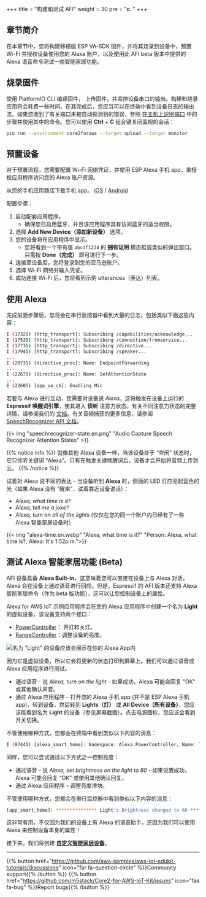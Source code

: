 +++
title = "构建和测试 AFI"
weight = 30
pre = "<b>c. </b>"
+++

## 章节简介
在本章节中，您将构建移植版 ESP VA-SDK 固件，并将其烧录到设备中，预置 Wi-Fi 并授权设备使用您的 Alexa 账户，以及使用此 AFI beta 版本中提供的 Alexa 语音命令测试一些智能家居功能。

## 烧录固件
使用 PlatformIO CLI 编译固件， 上传固件，并监控设备串口的输出。构建和烧录应用将会耗费一些时间，在其完成后，您应当可以在终端中看到设备日志的输出流。如果您收到了有关端口未被自动探测到的错误，参照 [在主机上识别端口](../getting-started/prerequisites/windows.html#identifying-the-device-communication-port) 中的步骤并使用其中的命令。您可以使用 **Ctrl** + **C** 组合键关闭监视的会话：
   ```bash
   pio run --environment core2foraws --target upload --target monitor 
   ```

## 预置设备
对于预置流程，您需要配置 Wi-Fi 网络凭证，并使用 ESP Alexa 手机 app，来授权应用程序访问您的 Alexa 账户资源。

从您的手机应用商店下载手机 app。
[iOS](https://apps.apple.com/in/app/esp-alexa/id1464127534) / [Android](https://play.google.com/store/apps/details?id=com.espressif.provbleavs)

配置步骤：
1. 启动配套应用程序。 
   - 确保您已启用蓝牙，并且该应用程序具有访问蓝牙的适当权限。
2. 选择 **Add New Device（添加新设备）** 选项。
3. 您的设备将在应用程序中显示。
   - 您将看到一个带有值 `abcdf1234` 的 **拥有证明** 模态框或类似的弹出窗口。只需按 **Done（完成）** 即可进行下一步。
4. 连接至设备后，您将登录到您的亚马逊账户。
5. 选择 Wi-Fi 网络并输入凭证。
6. 成功连接 Wi-Fi 后，您将看到示例 utterances（表达）列表。

## 使用 Alexa
完成前面步骤后，您将会在串行监控器中看到大量的日志，包括类似下面这些内容：

```bash
I (17325) [http_transport]: Subscribing /capabilities/acknowledge...
I (17535) [http_transport]: Subscribing /connection/fromservice...
I (17735) [http_transport]: Subscribing /directive...
I (17945) [http_transport]: Subscribing /speaker...
...
I (20735) [directive_proc]: Name: EndpointForwarding
...
I (22675) [directive_proc]: Name: SetAttentionState
...
E (22685) [app_va_cb]: Enabling Mic
```

若要与 Alexa 进行互动，您需要对设备说 *Alexa*。这将触发在设备上运行的 **Espressif 唤醒词引擎**，使其进入 **侦听** 注意力状态。有关不同注意力状态的完整详情，请参阅我们的 [文档](https://developer.amazon.com/en-US/docs/alexa/alexa-voice-service/ux-design-attention.html#states)。有关音频捕获的更多信息，请参阅 [SpeechRecognizer API 文档](https://developer.amazon.com/en-US/docs/alexa/alexa-voice-service/avs-speechrecognizer-concepts.html)。

{{< img "speechrecognizer-state.en.png" "Audio Capture Speech Recognizer Attention States" >}} 

{{% notice info %}}
就像其他 Alexa 设备一样，当该设备处于 “空闲” 状态时，它只侦听关键词 “Alexa”。只有在触发关键唤醒词后，设备才会开始将音频上传到云。
{{% /notice %}}

试着对 Alexa 说不同的表达 - 当设备听到 **Alexa** 时，侧面的 LED 灯应亮起蓝色的光（如果 Alexa 没有 “醒来”，试着靠近设备说话）：
* _Alexa, what time is it?_
* _Alexa, tell me a joke?_
* _Alexa, turn on all of the lights_ (仅仅在您的同一个账户内已经有了一些 Alexa 智能家居设备时）

{{< img "alexa-time.en.webp" "Alexa, what time is it?" "Person: Alexa, what time is?, Alexa: It's 1:52p.m.">}}

## 测试 Alexa 智能家居功能 (Beta)
AFI 设备具备 **Alexa Built-in**，这意味着您可以直接在设备上与 Alexa 对话，Alexa 会在设备上通过语音进行回应。但是，Espressif 的 AFI 版本还支持 Alexa 智能家居命令（作为 beta 版功能），这可以让您控制设备上的属性。

Alexa for AWS IoT 示例应用程序会在您的 Alexa 应用程序中创建一个名为 **Light** 的虚拟设备，该设备支持两个接口：

* [PowerController](https://developer.amazon.com/en-US/docs/alexa/alexa-voice-service/alexa-powercontroller.html)： 开灯和关灯。
* [RangeController](https://developer.amazon.com/en-US/docs/alexa/alexa-voice-service/alexa-rangecontroller.html)：调整设备的亮度。

![名为 "Light" 的设备应该会展示在你的 Alexa App内](building-and-testing-afi/alexa_app-light_device.en.png?height=500px)

因为它是虚拟设备，所以它会将更新的状态打印到屏幕上。我们可以通过语音或 Alexa 应用程序进行测试。

* 通过语音 - 说 _Alexa, turn on the light_ - 如果成功，Alexa 可能会回复 "OK" 或其他确认声音。
* 通过 Alexa 应用程序 - 打开您的 Alexa 手机 app (并不是 ESP Alexa 手机 app)，转到设备，然后转到 **Lights（灯）** 或 **All Device（所有设备）**，您应该能看到名为 **Light** 的设备（参见屏幕截图）。点击电源图标，您应该会看到开关切换。

不管使用哪种方式，您都会在终端中看到类似以下内容的消息：
```bash
I (97445) [alexa_smart_home]: Namespace: Alexa.PowerController, Name: TurnOn
```

同样，您可以尝试通过以下方式之一控制亮度：

* 通过语音 - 说 _Alexa, set brightness on the light to 80_ - 如果设置成功，Alexa 可能会回复 “OK” 或使用其他确认回复。
* 通过 Alexa 应用程序 - 调整亮度滑块。

不管使用哪种方式，您都会在串行监控器中看到类似以下内容的消息：
```bash
[app_smart_home]: *************** Light's Brightness changed to 60 ***************
```

这非常有用，不仅因为我们的设备上有 Alexa 的语音助手，还因为我们可以使用 Alexa 来控制设备本身的属性！

接下来，我们将创建 [**自定义智能家居设备**](/cn/intro-to-alexa-for-iot/custom-smart-home-device.html)。

---
{{% button href="https://github.com/aws-samples/aws-iot-edukit-tutorials/discussions" icon="far fa-question-circle" %}}Community support{{% /button %}} {{% button href="https://github.com/m5stack/Core2-for-AWS-IoT-Kit/issues" icon="fas fa-bug" %}}Report bugs{{% /button %}}